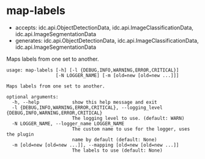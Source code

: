 # map-labels

* accepts: idc.api.ObjectDetectionData, idc.api.ImageClassificationData, idc.api.ImageSegmentationData
* generates: idc.api.ObjectDetectionData, idc.api.ImageClassificationData, idc.api.ImageSegmentationData

Maps labels from one set to another.

```
usage: map-labels [-h] [-l {DEBUG,INFO,WARNING,ERROR,CRITICAL}]
                  [-N LOGGER_NAME] [-m [old=new [old=new ...]]]

Maps labels from one set to another.

optional arguments:
  -h, --help            show this help message and exit
  -l {DEBUG,INFO,WARNING,ERROR,CRITICAL}, --logging_level {DEBUG,INFO,WARNING,ERROR,CRITICAL}
                        The logging level to use. (default: WARN)
  -N LOGGER_NAME, --logger_name LOGGER_NAME
                        The custom name to use for the logger, uses the plugin
                        name by default (default: None)
  -m [old=new [old=new ...]], --mapping [old=new [old=new ...]]
                        The labels to use (default: None)
```
